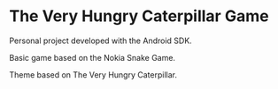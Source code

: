 # The Very Hungry Caterpillar Game
Personal project developed with the Android SDK. 

Basic game based on the Nokia Snake Game. 

Theme based on The Very Hungry Caterpillar.

